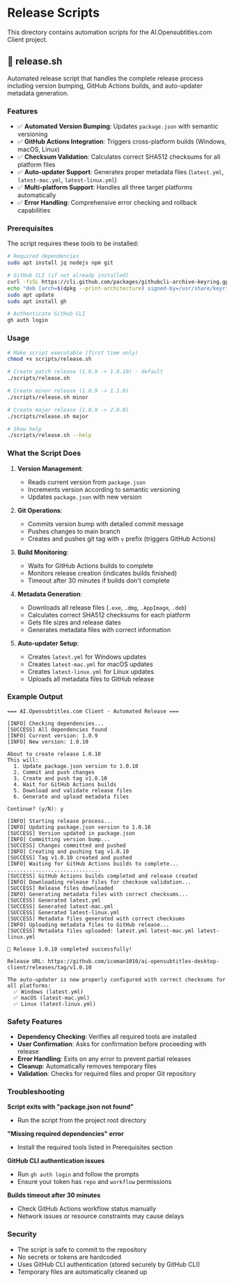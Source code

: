 # Release Scripts

This directory contains automation scripts for the AI.Opensubtitles.com Client project.

## 🚀 release.sh

Automated release script that handles the complete release process including version bumping, GitHub Actions builds, and auto-updater metadata generation.

### Features

- ✅ **Automated Version Bumping**: Updates `package.json` with semantic versioning
- ✅ **GitHub Actions Integration**: Triggers cross-platform builds (Windows, macOS, Linux)
- ✅ **Checksum Validation**: Calculates correct SHA512 checksums for all platform files
- ✅ **Auto-updater Support**: Generates proper metadata files (`latest.yml`, `latest-mac.yml`, `latest-linux.yml`)
- ✅ **Multi-platform Support**: Handles all three target platforms automatically
- ✅ **Error Handling**: Comprehensive error checking and rollback capabilities

### Prerequisites

The script requires these tools to be installed:

```bash
# Required dependencies
sudo apt install jq nodejs npm git

# GitHub CLI (if not already installed)
curl -fsSL https://cli.github.com/packages/githubcli-archive-keyring.gpg | sudo dd of=/usr/share/keyrings/githubcli-archive-keyring.gpg
echo "deb [arch=$(dpkg --print-architecture) signed-by=/usr/share/keyrings/githubcli-archive-keyring.gpg] https://cli.github.com/packages stable main" | sudo tee /etc/apt/sources.list.d/github-cli.list > /dev/null
sudo apt update
sudo apt install gh

# Authenticate GitHub CLI
gh auth login
```

### Usage

```bash
# Make script executable (first time only)
chmod +x scripts/release.sh

# Create patch release (1.0.9 -> 1.0.10) - default
./scripts/release.sh

# Create minor release (1.0.9 -> 1.1.0)  
./scripts/release.sh minor

# Create major release (1.0.9 -> 2.0.0)
./scripts/release.sh major

# Show help
./scripts/release.sh --help
```

### What the Script Does

1. **Version Management**: 
   - Reads current version from `package.json`
   - Increments version according to semantic versioning
   - Updates `package.json` with new version

2. **Git Operations**:
   - Commits version bump with detailed commit message
   - Pushes changes to main branch
   - Creates and pushes git tag with `v` prefix (triggers GitHub Actions)

3. **Build Monitoring**:
   - Waits for GitHub Actions builds to complete
   - Monitors release creation (indicates builds finished)
   - Timeout after 30 minutes if builds don't complete

4. **Metadata Generation**:
   - Downloads all release files (`.exe`, `.dmg`, `.AppImage`, `.deb`)
   - Calculates correct SHA512 checksums for each platform
   - Gets file sizes and release dates
   - Generates metadata files with correct information

5. **Auto-updater Setup**:
   - Creates `latest.yml` for Windows updates
   - Creates `latest-mac.yml` for macOS updates  
   - Creates `latest-linux.yml` for Linux updates
   - Uploads all metadata files to GitHub release

### Example Output

```
=== AI.Opensubtitles.com Client - Automated Release ===

[INFO] Checking dependencies...
[SUCCESS] All dependencies found
[INFO] Current version: 1.0.9
[INFO] New version: 1.0.10

About to create release 1.0.10
This will:
  1. Update package.json version to 1.0.10
  2. Commit and push changes
  3. Create and push tag v1.0.10
  4. Wait for GitHub Actions builds
  5. Download and validate release files
  6. Generate and upload metadata files

Continue? (y/N): y

[INFO] Starting release process...
[INFO] Updating package.json version to 1.0.10
[SUCCESS] Version updated in package.json
[INFO] Committing version bump...
[SUCCESS] Changes committed and pushed
[INFO] Creating and pushing tag v1.0.10
[SUCCESS] Tag v1.0.10 created and pushed
[INFO] Waiting for GitHub Actions builds to complete...
..............................
[SUCCESS] GitHub Actions builds completed and release created
[INFO] Downloading release files for checksum validation...
[SUCCESS] Release files downloaded
[INFO] Generating metadata files with correct checksums...
[SUCCESS] Generated latest.yml
[SUCCESS] Generated latest-mac.yml  
[SUCCESS] Generated latest-linux.yml
[SUCCESS] Metadata files generated with correct checksums
[INFO] Uploading metadata files to GitHub release...
[SUCCESS] Metadata files uploaded: latest.yml latest-mac.yml latest-linux.yml

🎉 Release 1.0.10 completed successfully!

Release URL: https://github.com/iceman1010/ai-opensubtitles-desktop-client/releases/tag/v1.0.10

The auto-updater is now properly configured with correct checksums for all platforms:
  ✅ Windows (latest.yml)
  ✅ macOS (latest-mac.yml)
  ✅ Linux (latest-linux.yml)
```

### Safety Features

- **Dependency Checking**: Verifies all required tools are installed
- **User Confirmation**: Asks for confirmation before proceeding with release
- **Error Handling**: Exits on any error to prevent partial releases
- **Cleanup**: Automatically removes temporary files
- **Validation**: Checks for required files and proper Git repository

### Troubleshooting

**Script exits with "package.json not found"**
- Run the script from the project root directory

**"Missing required dependencies" error**
- Install the required tools listed in Prerequisites section

**GitHub CLI authentication issues**
- Run `gh auth login` and follow the prompts
- Ensure your token has `repo` and `workflow` permissions

**Builds timeout after 30 minutes**
- Check GitHub Actions workflow status manually
- Network issues or resource constraints may cause delays

### Security

- The script is safe to commit to the repository
- No secrets or tokens are hardcoded
- Uses GitHub CLI authentication (stored securely by GitHub CLI)
- Temporary files are automatically cleaned up